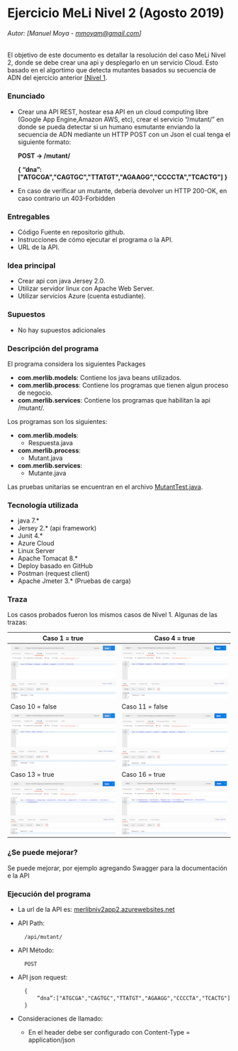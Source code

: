 # Ejercicio MeLi Nivel 2 (Agosto 2019)
###### Autor: [Manuel Moya - mmoyam@gmail.com]
El objetivo de este documento es detallar la resolución del caso MeLi Nivel 2, donde se debe crear una api y desplegarlo en un servicio Cloud. Esto basado en el algortimo que detecta mutantes basados su secuencia de ADN del ejercicio anterior [(Nivel 1](https://github.com/manumoya/MerLibNiv1/).

### Enunciado

* Crear una API REST, hostear esa API en un cloud computing libre (Google App Engine,Amazon AWS, etc), crear el servicio “/mutant/” en donde se pueda detectar si un humano esmutante enviando la secuencia de ADN mediante un HTTP POST con un Json el cual tenga el siguiente formato:

	**POST → /mutant/**
	
	**{
	“dna”:["ATGCGA","CAGTGC","TTATGT","AGAAGG","CCCCTA","TCACTG"]
	}**

* En caso de verificar un mutante, debería devolver un HTTP 200-OK, en caso contrario un 403-Forbidden

### Entregables

* Código Fuente en repositorio github.
* Instrucciones de cómo ejecutar el programa o la API. 
* URL de la API.

### Idea principal

* Crear api con java Jersey 2.0.
* Utilizar servidor linux con Apache Web Server.
* Utilizar servicios Azure (cuenta estudiante).

### Supuestos
* No hay supuestos adicionales

### Descripción del programa

El programa considera los siguientes Packages

* **com.merlib.models**: Contiene los java beans utilizados.
* **com.merlib.process**: Contiene los programas que tienen algun proceso de negocio.
* **com.merlib.services**: Contiene los programas que habilitan la api /mutant/.

Los programas son los siguientes:

* **com.merlib.models**: 
	* Respuesta.java
* **com.merlib.process**: 
	* Mutant.java
* **com.merlib.services**: 
	* Mutante.java

Las pruebas unitarias se encuentran en el archivo [MutantTest.java](https://github.com/manumoya/MerLibNiv2/tree/master/src/test/java/com/merlib/process/MutantTest.java).


### Tecnología utilizada
* java 7.*
* Jersey 2.* (api framework)
* Junit 4.*
* Azure Cloud
* Linux Server
* Apache Tomacat 8.*
* Deploy basado en GitHub
* Postman (request client)
* Apache Jmeter 3.* (Pruebas de carga)

### Traza
Los casos probados fueron los mismos casos de Nivel 1. Algunas de las trazas:

|Caso 1 = true | Caso 4 = true |
|---|---|
| ![](img/traza_caso1.png) | ![](img/traza_caso4.png) | 
| Caso 10 = false | Caso 11 = false |  
|![](img/traza_caso10.png) | ![](img/traza_caso11.png) |
|Caso 13 = true | Caso 16 = true | 
|![](img/traza_caso13.png) | ![](img/traza_caso16.png) | 
 

### ¿Se puede mejorar?

Se puede mejorar, por ejemplo agregando Swagger para la documentación e la API

### Ejecución del programa

* La url de la API es: [merlibniv2app2.azurewebsites.net](https://merlibniv2app2.azurewebsites.net/)
* API Path:
 
		/api/mutant/

* API Método: 
		
		POST
* API json request:

		{
			“dna”:["ATGCGA","CAGTGC","TTATGT","AGAAGG","CCCCTA","TCACTG"]
		}
	
* Consideraciones de llamado:
	* En el header debe ser configurado con Content-Type = application/json